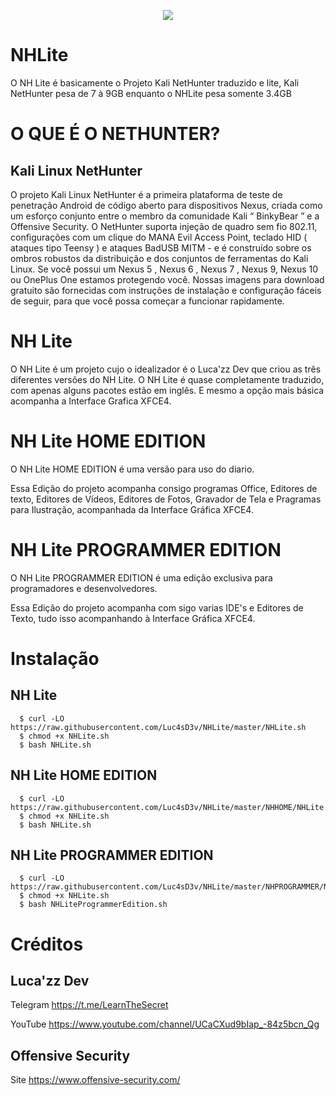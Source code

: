 <a href="https://github.com/Luc4sD3v/NHLite">
<p align="center">
  <img src="https://upload.wikimedia.org/wikipedia/commons/7/7a/Kali_Linux_Logo.png" />
</p>
</a>

# NHLite
O NH Lite é basicamente o Projeto Kali NetHunter traduzido e lite, Kali NetHunter pesa de 7 à 9GB enquanto o NHLite pesa somente 3.4GB


# O QUE É O NETHUNTER?

## Kali Linux NetHunter

O projeto Kali Linux NetHunter é a primeira plataforma de teste de penetração Android de código aberto para dispositivos Nexus, criada como um esforço conjunto entre o membro da comunidade Kali “ BinkyBear ” e a Offensive Security. O NetHunter suporta injeção de quadro sem fio 802.11, configurações com um clique do MANA Evil Access Point, teclado HID ( ataques tipo Teensy ) e ataques BadUSB MITM - e é construído sobre os ombros robustos da distribuição e dos conjuntos de ferramentas do Kali Linux. Se você possui um Nexus 5 ,  Nexus 6 ,  Nexus 7 ,  Nexus 9,  Nexus 10  ou OnePlus One estamos protegendo você. Nossas imagens para download gratuito são fornecidas com instruções de instalação e configuração fáceis de seguir, para que você possa começar a funcionar rapidamente.

# NH Lite

O NH Lite é um projeto cujo o idealizador é o Luca'zz Dev que criou as três diferentes versões do NH Lite.
O NH Lite é quase completamente traduzido, com apenas alguns pacotes estão em inglês.
E mesmo a opção mais básica acompanha a Interface Grafica XFCE4.

# NH Lite HOME EDITION

O NH Lite HOME EDITION é uma versão para uso do diario.

Essa Edição do projeto acompanha consigo programas Office, Editores de texto, Editores de Vídeos, Editores de Fotos, Gravador de Tela e Pragramas para Ilustração, acompanhada da Interface Gráfica XFCE4.

# NH Lite PROGRAMMER EDITION

O NH Lite PROGRAMMER EDITION é uma edição exclusiva para programadores e desenvolvedores.

Essa Edição do projeto acompanha com sigo varias IDE's e Editores de Texto, tudo isso acompanhando à Interface Gráfica XFCE4.

# Instalação

## NH Lite

      $ curl -LO https://raw.githubusercontent.com/Luc4sD3v/NHLite/master/NHLite.sh
      $ chmod +x NHLite.sh
      $ bash NHLite.sh

## NH Lite HOME EDITION

      $ curl -LO https://raw.githubusercontent.com/Luc4sD3v/NHLite/master/NHHOME/NHLite.sh
      $ chmod +x NHLite.sh
      $ bash NHLite.sh

## NH Lite PROGRAMMER EDITION

      $ curl -LO https://raw.githubusercontent.com/Luc4sD3v/NHLite/master/NHPROGRAMMER/NHLite.sh
      $ chmod +x NHLite.sh
      $ bash NHLiteProgrammerEdition.sh

# Créditos

## Luca'zz Dev
Telegram
https://t.me/LearnTheSecret

YouTube
https://www.youtube.com/channel/UCaCXud9bIap_-84z5bcn_Qg

## Offensive Security
Site
https://www.offensive-security.com/
